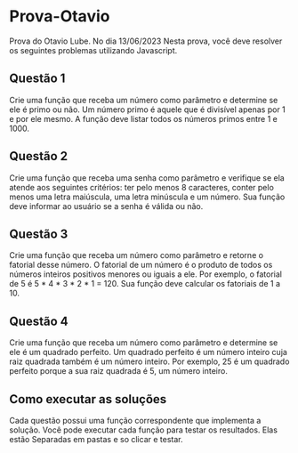 # Prova-Otavio
Prova do Otavio Lube. No dia 13/06/2023
Nesta prova, você deve resolver os seguintes problemas utilizando Javascript.

## Questão 1

Crie uma função que receba um número como parâmetro e determine se ele é primo ou não. Um número primo é aquele que é divisível apenas por 1 e por ele mesmo. A função deve listar todos os números primos entre 1 e 1000.

## Questão 2

Crie uma função que receba uma senha como parâmetro e verifique se ela atende aos seguintes critérios: ter pelo menos 8 caracteres, conter pelo menos uma letra maiúscula, uma letra minúscula e um número. Sua função deve informar ao usuário se a senha é válida ou não.

## Questão 3

Crie uma função que receba um número como parâmetro e retorne o fatorial desse número. O fatorial de um número é o produto de todos os números inteiros positivos menores ou iguais a ele. Por exemplo, o fatorial de 5 é 5 * 4 * 3 * 2 * 1 = 120. Sua função deve calcular os fatoriais de 1 a 10.

## Questão 4

Crie uma função que receba um número como parâmetro e determine se ele é um quadrado perfeito. Um quadrado perfeito é um número inteiro cuja raiz quadrada também é um número inteiro. Por exemplo, 25 é um quadrado perfeito porque a sua raiz quadrada é 5, um número inteiro.

## Como executar as soluções

Cada questão possui uma função correspondente que implementa a solução. Você pode executar cada função para testar os resultados. Elas estão Separadas em pastas e so clicar  e testar.
